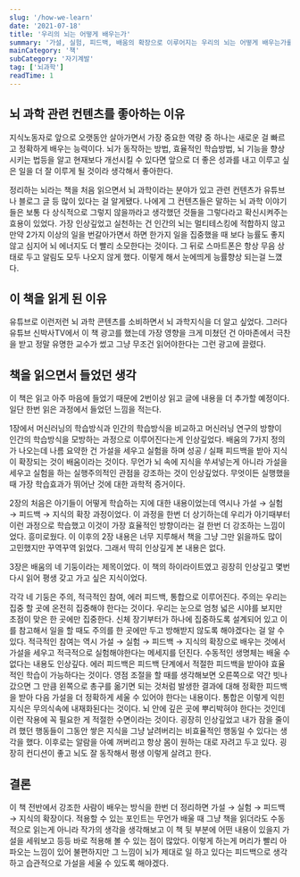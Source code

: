 ```yaml
---
slug: '/how-we-learn'
date: '2021-07-18'
title: '우리의 뇌는 어떻게 배우는가'
summary: '가설, 실험, 피드백, 배움의 확장으로 이루어지는 우리의 뇌는 어떻게 배우는가를 읽고 깨달은 학습방법에 대한 글'
mainCategory: '책'
subCategory: '자기계발'
tag: ['뇌과학']
readTime: 1
---
```


## 뇌 과학 관련 컨텐츠를 좋아하는 이유

지식노동자로 앞으로 오랫동안 살아가면서 가장 중요한 역량 중 하나는 새로운 걸 빠르고 정확하게 배우는 능력이다. 뇌가 동작하는 방법, 효율적인 학습방법, 뇌 기능을 향상시키는 법등을 알고 현재보다 개선시킬 수 있다면 앞으로 더 좋은 성과를 내고 이루고 싶은 일을 더 잘 이루게 될 것이라 생각해서 좋아한다.

정리하는 뇌라는 책을 처음 읽으면서 뇌 과학이라는 분야가 있고 관련 컨텐츠가 유튜브나 블로그 글 등 많이 있다는 걸 알게됐다. 나에게 그 컨텐츠들은 말하는 뇌 과학 이야기들은 보통 다 상식적으로 그렇지 않을까라고 생각했던 것들을 그렇다라고 확신시켜주는 효용이 있었다. 가장 인상깊었고 실천하는 건 인간의 뇌는 멀티테스킹에 적합하지 않고 만약 2가지 이상의 일을 번갈아가면서 하면 한가지 일을 집중했을 때 보다 능률도 좋지 않고 심지어 뇌 에너지도 더 빨리 소모한다는 것이다. 그 뒤로 스마트폰은 항상 무음 상태로 두고 알림도 모두 나오지 않게 했다. 이렇게 해서 눈에띄게 능률향상 되는걸 느꼈다.

## 이 책을 읽게 된 이유

유튜브로 이런저런 뇌 과학 콘텐츠를 소비하면서 뇌 과학지식을 더 알고 싶었다. 그러다 유튜브 신박사TV에서 이 책 광고를 했는데 가장 영향을 크게 미쳤던 건 아마존에서 극찬을 받고 정말 유명한 교수가 썼고 그냥 무조건 읽어야한다는 그런 광고에 끌렸다.

## 책을 읽으면서 들었던 생각

이 책은 읽고 아주 마음에 들었기 때문에 2번이상 읽고 글에 내용을 더 추가할 예정이다. 일단 한번 읽은 과정에서 들었던 느낌을 적는다.

1장에서 머신러닝의 학습방식과 인간의 학습방식을 비교하고 머신러닝 연구의 방향이 인간의 학습방식을 모방하는 과정으로 이루어진다는게 인상깊었다. 배움의 7가지 정의가 나오는데 나름 요약한 건 가설을 세우고 실험을 하며 성공 / 실패 피드백을 받아 지식이 확장되는 것이 배움이라는 것이다. 무언가 뇌 속에 지식을 쑤셔넣는게 아니라 가설을 세우고 실험을 하는 실행주의적인 관점을 강조하는 것이 인상깊었다. 무엇이든 실행했을 때 가장 학습효과가 뛰어난 것에 대한 과학적 증거이다.

2장의 처음은 아기들이 어떻게 학습하는 지에 대한 내용이었는데 역시나 가설 → 실험 → 피드백 → 지식의 확장 과정이었다. 이 과정을 한번 더 상기하는데 우리가 아기때부터 이런 과정으로 학습했고 이것이 가장 효율적인 방향이라는 걸 한번 더 강조하는 느낌이었다. 흥미로웠다. 이 이후의 2장 내용은 너무 지루해서 책을 그냥 그만 읽을까도 많이 고민했지만 꾸역꾸역 읽었다. 그래서 딱히 인상깊게 본 내용은 없다.

3장은 배움의 네 기둥이라는 제목이었다. 이 책의 하이라이트였고 굉장히 인상깊고 몇번 다시 읽어 평생 갖고 가고 싶은 지식이었다.

각각 네 기둥은 주의, 적극적인 참여, 에러 피드백, 통합으로 이루어진다. 주의는 우리는 집중 할 곳에 온전히 집중해야 한다는 것이다. 우리는 눈으로 엄청 넓은 시야를 보지만 초점이 맞은 한 곳에만 집중한다. 신체 장기부터가 하나에 집중하도록 설계되어 있고 이를 참고해서 일을 할 때도 주의를 한 곳에만 두고 방해받지 않도록 해야겠다는 걸 알 수 있다. 적극적인 참여는 역시 가설 → 실험 → 피드백 → 지식의 확장으로 배우는 것에서 가설을 세우고 적극적으로 실험해야한다는 메세지를 던진다. 수동적인 생명체는 배울 수 없다는 내용도 인상깊다. 에러 피드백은 피드백 단계에서 적절한 피드백을 받아야 효율적인 학습이 가능하다는 것이다. 영점 조절을 할 때를 생각해보면 오른쪽으로 약간 빗나갔으면 그 만큼 왼쪽으로 총구를 옮기면 되는 것처럼 발생한 결과에 대해 정확한 피드백을 받아 다음 가설을 더 정확하게 세울 수 있어야 한다는 내용이다. 통합은 이렇게 익힌 지식은 무의식속에 내재화된다는 것이다. 뇌 안에 깊은 곳에 뿌리박혀야 한다는 것인데 이런 작용에 꼭 필요한 게 적절한 수면이라는 것이다. 굉장히 인상깊었고 내가 잠을 줄이려 했던 행동들이 그동안 쌓은 지식을 그냥 날려버리는 비효율적인 행동일 수 있다는 생각을 했다. 이후로는 알람을 아예 꺼버리고 항상 몸이 원하는 대로 자려고 두고 있다. 굉장히 컨디션이 좋고 뇌도 잘 동작해서 평생 이렇게 살려고 한다.

## 결론

이 책 전반에서 강조한 사람이 배우는 방식을 한번 더 정리하면 가설 → 실험 → 피드백 → 지식의 확장이다. 적용할 수 있는 포인트는 무언가 배울 때 그냥 책을 읽더라도 수동적으로 읽는게 아니라 작가의 생각을 생각해보고 이 책 뒷 부분에 어떤 내용이 있을지 가설을 세워보고 등등 바로 적용해 볼 수 있는 점이 많았다. 이렇게 하는게 머리가 빨리 아파오는 느낌이 있어 불편하지만 그 느낌이 뇌가 제대로 일 하고 있다는 피드백으로 생각하고 습관적으로 가설을 세울 수 있도록 해야겠다.
